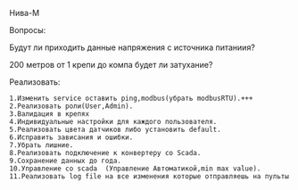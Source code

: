 Нива-М


Вопросы:

Будут ли приходить данные напряжения с источника питаниия?

200 метров от 1 крепи до компа будет ли затухание?


Реализовать:

    1.Изменить service оставить ping,modbus(убрать modbusRTU).+++
    2.Реализовать роли(User,Admin).
    3.Валидация в крепях
    4.Индивидуальные настройки для каждого пользователя.
    5.Реализовать цвета датчиков либо установить default. 
    6.Исправить зависания и ошибки.
    7.Убрать лишние.
    8.Реализовать подключение к конвертеру со Scada.
    9.Сохранение данных до года.
    10.Управление со scada  (Управление Автоматикой,min max value).
    11.Реализовать log file на все изменения которые отправляешь на пульты
    

